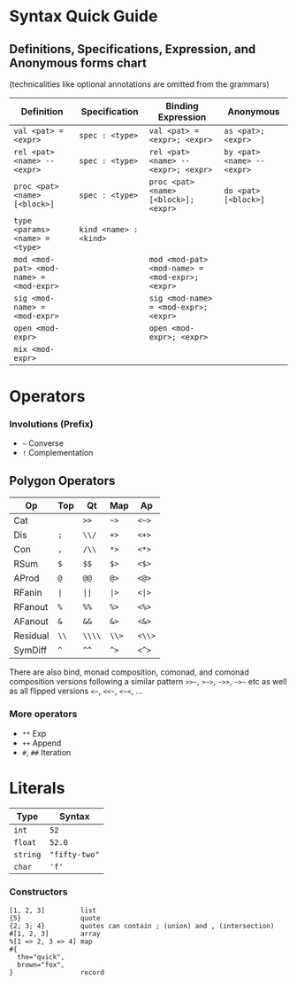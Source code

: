 # Syntax Quick Guide

## Definitions, Specifications, Expression, and Anonymous forms chart
(technicalities like optional annotations are omitted from the grammars)

| Definition | Specification | Binding Expression | Anonymous |
--- | --- | --- | ---
| `val <pat> = <expr>` | `spec : <type>` | `val <pat> = <expr>; <expr>` | `as <pat>; <expr>` |
| `rel <pat> <name> -- <expr>` | `spec : <type>` | `rel <pat> <name> -- <expr>; <expr>` | `by <pat> <name> -- <expr>` |
| `proc <pat> <name> [<block>]` | `spec : <type>` | `proc <pat> <name> [<block>]; <expr>` | `do <pat> [<block>]` |
| `type <params> <name> = <type>` | `kind <name> : <kind>` | | |
| `mod <mod-pat> <mod-name> = <mod-expr>` | | `mod <mod-pat> <mod-name> = <mod-expr>; <expr>` | |
| `sig <mod-name> = <mod-expr>` | | `sig <mod-name> = <mod-expr>; <expr>` | |
| `open <mod-expr>` | | `open <mod-expr>; <expr>` | |
| `mix <mod-expr>` | | | 

# Operators

### Involutions (Prefix)
- `~` Converse
- `!` Complementation

## Polygon Operators
| Op | Top | Qt | Map | Ap | 
--- | --- | --- | --- | ---
| Cat | ` ` | `>>` | `~>` | `<~>` | 
| Dis | `;` | `\\/` | `+>` | `<+>` | 
| Con | `,` | `/\\` | `*>` | `<*>` | 
| RSum | `$` | `$$` | `$>` | `<$>` | 
| AProd | `@` | `@@` | `@>` | `<@>` | 
| RFanin | `\|` | `\|\|` | `\|>` | `<\|>` | 
| RFanout | `%` | `%%` | `%>` | `<%>` | 
| AFanout | `&` | `&&` | `&>` | `<&>` | 
| Residual | `\\` | `\\\\` | `\\>` | `<\\>` | 
| SymDiff | `^` | `^^` | `^>` | `<^>` | 

There are also bind, monad composition, comonad, and comonad composition versions following a similar pattern
`>>~`, `>~>`, `~>>`, `~>~` etc
as well as all flipped versions `<~`, `<<~`, `<~<`, ...

### More operators
- `**` Exp
- `++` Append
- `#`, `##` Iteration

# Literals
| Type | Syntax | 
--- | --- 
| `int` | `52` | 
| `float` | `52.0` | 
| `string` | `"fifty-two"` | 
| `char`  | `'f'` | 

### Constructors
```
[1, 2, 3]         list
{5}               quote
{2; 3; 4}         quotes can contain ; (union) and , (intersection)
#[1, 2, 3]        array
%[1 => 2, 3 => 4] map
#{
  the="quick", 
  brown="fox", 
}                 record
```
